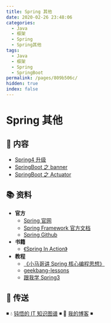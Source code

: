 ```yaml
---
title: Spring 其他
date: 2020-02-26 23:48:06
categories:
  - Java
  - 框架
  - Spring
  - Spring其他
tags:
  - Java
  - 框架
  - Spring
  - SpringBoot
permalink: /pages/809b506c/
hidden: true
index: false
---
```


# Spring 其他

## 📖 内容

- [Spring4 升级](Spring4升级.md)
- [SpringBoot 之 banner](SpringBoot之banner.md)
- [SpringBoot 之 Actuator](SpringBoot之Actuator.md)

## 📚 资料

- **官方**
  - [Spring 官网](https://spring.io/)
  - [Spring Framework 官方文档](https://docs.spring.io/spring-framework/docs/current/spring-framework-reference/index.html)
  - [Spring Github](https://github.com/spring-projects/spring-framework)
- **书籍**
  - [《Spring In Action》](https://item.jd.com/12622829.html)
- **教程**
  - [《小马哥讲 Spring 核心编程思想》](https://time.geekbang.org/course/intro/265)
  - [geekbang-lessons](https://github.com/geektime-geekbang/geekbang-lessons)
  - [跟我学 Spring3](http://jinnianshilongnian.iteye.com/blog/1482071)

## 🚪 传送

◾ 💧 [钝悟的 IT 知识图谱](https://dunwu.github.io/waterdrop/) ◾ 🎯 [我的博客](https://github.com/dunwu/blog) ◾